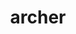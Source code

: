 ---
title: "archer"
layout: cache
categories: [package, develop]
meta: {"versions": ["2.0.0"], "compilers": ["gcc@=11.1.0", "oneapi@=2023.2.0"], "oss": ["ubuntu20.04"], "platforms": ["linux"], "targets": ["x86_64", "x86_64_v3"], "stacks": ["e4s", "e4s-oneapi", "root"], "num_specs": 11, "num_specs_by_stack": {"e4s-oneapi": 5, "root": 11, "e4s": 6}}
spec_details: [{"hash": "jxkztzhmd564vnztqqlehfa4wo3fj24l", "compiler": "oneapi@=2023.2.0", "versions": ["2.0.0"], "os": "ubuntu20.04", "platform": "linux", "target": "x86_64", "variants": ["build_system=cmake", "build_type=Release", "generator=ninja", "~ipo"], "stacks": ["e4s-oneapi", "root"], "size": "-", "tarball": "https://binaries.spack.io/develop/build_cache/linux-ubuntu20.04-x86_64/oneapi-2023.2.0/archer-2.0.0/linux-ubuntu20.04-x86_64-oneapi-2023.2.0-archer-2.0.0-jxkztzhmd564vnztqqlehfa4wo3fj24l.spack"}, {"hash": "7ywzmhsia6fmhacgxd2a7xmdlcxwy336", "compiler": "oneapi@=2023.2.0", "versions": ["2.0.0"], "os": "ubuntu20.04", "platform": "linux", "target": "x86_64", "variants": ["build_system=cmake", "build_type=Release", "generator=ninja", "~ipo"], "stacks": ["e4s-oneapi", "root"], "size": "-", "tarball": "https://binaries.spack.io/develop/build_cache/linux-ubuntu20.04-x86_64/oneapi-2023.2.0/archer-2.0.0/linux-ubuntu20.04-x86_64-oneapi-2023.2.0-archer-2.0.0-7ywzmhsia6fmhacgxd2a7xmdlcxwy336.spack"}, {"hash": "ycefughfo7puy2qy5kd64qmb5qdkkrj3", "compiler": "oneapi@=2023.2.0", "versions": ["2.0.0"], "os": "ubuntu20.04", "platform": "linux", "target": "x86_64", "variants": ["build_system=cmake", "build_type=Release", "generator=ninja", "~ipo"], "stacks": ["e4s-oneapi", "root"], "size": "-", "tarball": "https://binaries.spack.io/develop/build_cache/linux-ubuntu20.04-x86_64/oneapi-2023.2.0/archer-2.0.0/linux-ubuntu20.04-x86_64-oneapi-2023.2.0-archer-2.0.0-ycefughfo7puy2qy5kd64qmb5qdkkrj3.spack"}, {"hash": "cyar6eqppgrhga6nulg4z342e3hqrjqc", "compiler": "oneapi@=2023.2.0", "versions": ["2.0.0"], "os": "ubuntu20.04", "platform": "linux", "target": "x86_64", "variants": ["build_system=cmake", "build_type=Release", "generator=ninja", "~ipo"], "stacks": ["e4s-oneapi", "root"], "size": "-", "tarball": "https://binaries.spack.io/develop/build_cache/linux-ubuntu20.04-x86_64/oneapi-2023.2.0/archer-2.0.0/linux-ubuntu20.04-x86_64-oneapi-2023.2.0-archer-2.0.0-cyar6eqppgrhga6nulg4z342e3hqrjqc.spack"}, {"hash": "m6uj2cgu6y27hfiqctna6ykxapcg6u2i", "compiler": "oneapi@=2023.2.0", "versions": ["2.0.0"], "os": "ubuntu20.04", "platform": "linux", "target": "x86_64", "variants": ["build_system=cmake", "build_type=Release", "generator=ninja", "~ipo"], "stacks": ["e4s-oneapi", "root"], "size": "-", "tarball": "https://binaries.spack.io/develop/build_cache/linux-ubuntu20.04-x86_64/oneapi-2023.2.0/archer-2.0.0/linux-ubuntu20.04-x86_64-oneapi-2023.2.0-archer-2.0.0-m6uj2cgu6y27hfiqctna6ykxapcg6u2i.spack"}, {"hash": "6kxjleom4xpjigjjlfrit6e2avnmszdn", "compiler": "gcc@=11.1.0", "versions": ["2.0.0"], "os": "ubuntu20.04", "platform": "linux", "target": "x86_64_v3", "variants": ["build_system=cmake", "build_type=Release", "generator=ninja", "~ipo"], "stacks": ["e4s", "root"], "size": "-", "tarball": "https://binaries.spack.io/develop/build_cache/linux-ubuntu20.04-x86_64_v3/gcc-11.1.0/archer-2.0.0/linux-ubuntu20.04-x86_64_v3-gcc-11.1.0-archer-2.0.0-6kxjleom4xpjigjjlfrit6e2avnmszdn.spack"}, {"hash": "3thfjtkxksrqu5xp3ghpnbyd7orf55wj", "compiler": "gcc@=11.1.0", "versions": ["2.0.0"], "os": "ubuntu20.04", "platform": "linux", "target": "x86_64_v3", "variants": ["build_system=cmake", "build_type=Release", "generator=ninja", "~ipo"], "stacks": ["e4s", "root"], "size": "-", "tarball": "https://binaries.spack.io/develop/build_cache/linux-ubuntu20.04-x86_64_v3/gcc-11.1.0/archer-2.0.0/linux-ubuntu20.04-x86_64_v3-gcc-11.1.0-archer-2.0.0-3thfjtkxksrqu5xp3ghpnbyd7orf55wj.spack"}, {"hash": "7wftfzspamf2ei3nb7dkfiah72h6uvqv", "compiler": "gcc@=11.1.0", "versions": ["2.0.0"], "os": "ubuntu20.04", "platform": "linux", "target": "x86_64_v3", "variants": ["build_system=cmake", "build_type=Release", "generator=ninja", "~ipo"], "stacks": ["e4s", "root"], "size": "-", "tarball": "https://binaries.spack.io/develop/build_cache/linux-ubuntu20.04-x86_64_v3/gcc-11.1.0/archer-2.0.0/linux-ubuntu20.04-x86_64_v3-gcc-11.1.0-archer-2.0.0-7wftfzspamf2ei3nb7dkfiah72h6uvqv.spack"}, {"hash": "bymflkflmlp6kltkj4feu5pxljliobyc", "compiler": "gcc@=11.1.0", "versions": ["2.0.0"], "os": "ubuntu20.04", "platform": "linux", "target": "x86_64_v3", "variants": ["build_system=cmake", "build_type=Release", "generator=ninja", "~ipo"], "stacks": ["e4s", "root"], "size": "-", "tarball": "https://binaries.spack.io/develop/build_cache/linux-ubuntu20.04-x86_64_v3/gcc-11.1.0/archer-2.0.0/linux-ubuntu20.04-x86_64_v3-gcc-11.1.0-archer-2.0.0-bymflkflmlp6kltkj4feu5pxljliobyc.spack"}, {"hash": "vlojila7u3zlow56kn7xba7qwytqdvgo", "compiler": "gcc@=11.1.0", "versions": ["2.0.0"], "os": "ubuntu20.04", "platform": "linux", "target": "x86_64_v3", "variants": ["build_system=cmake", "build_type=Release", "generator=ninja", "~ipo"], "stacks": ["e4s", "root"], "size": "-", "tarball": "https://binaries.spack.io/develop/build_cache/linux-ubuntu20.04-x86_64_v3/gcc-11.1.0/archer-2.0.0/linux-ubuntu20.04-x86_64_v3-gcc-11.1.0-archer-2.0.0-vlojila7u3zlow56kn7xba7qwytqdvgo.spack"}, {"hash": "cpanbysy2wiwy77bqdj47nzayzf73b4i", "compiler": "gcc@=11.1.0", "versions": ["2.0.0"], "os": "ubuntu20.04", "platform": "linux", "target": "x86_64_v3", "variants": ["build_system=cmake", "build_type=Release", "generator=ninja", "~ipo"], "stacks": ["e4s", "root"], "size": "-", "tarball": "https://binaries.spack.io/develop/build_cache/linux-ubuntu20.04-x86_64_v3/gcc-11.1.0/archer-2.0.0/linux-ubuntu20.04-x86_64_v3-gcc-11.1.0-archer-2.0.0-cpanbysy2wiwy77bqdj47nzayzf73b4i.spack"}]
---